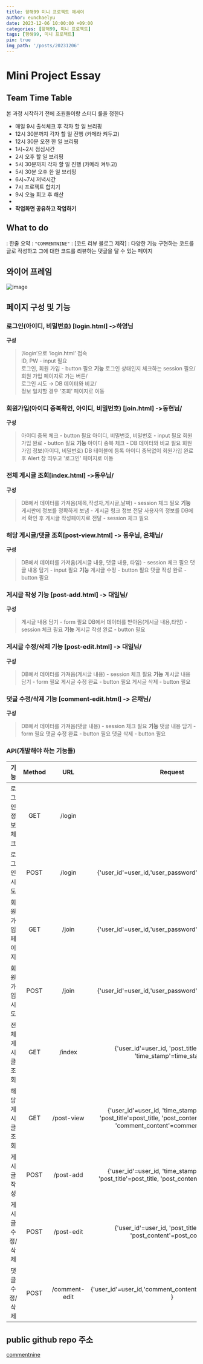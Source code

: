 ```yaml
---
title: 항해99 미니 프로젝트 에세이
author: eunchaelyu
date: 2023-12-06 10:00:00 +09:00
categories: [항해99, 미니 프로젝트]
tags: [항해99, 미니 프로젝트]
pin: true
img_path: '/posts/20231206'
---
```



# Mini Project Essay

## Team Time Table
  본 과정 시작하기 전에 조원들이랑 스터디 룰을 정한다
- 매일 9시 출석체크 후 각자 할 일 브리핑
- 12시 30분까지 각자 할 일 진행 (카메라 켜두고)
- 12시 30분 오전 한 일 브리핑
- 1시~2시 점심시간
- 2시 오후 할 일 브리핑
- 5시 30분까지 각자 할 일 진행 (카메라 켜두고)
- 5시 30분 오후 한 일 브리핑
- 6시~7시 저녁시간
- 7시 프로젝트 합치기
- 9시 오늘 회고 후 해산
- 
- **작업화면 공유하고 작업하기**


## What to do 
: 한줄 요약
: ``"COMMENTNINE"``
: [코드 리뷰 블로그 제작]
: 다양한 기능 구현하는 코드를 글로 작성하고 그에 대한 코드를 리뷰하는 댓글을 달 수 있는 페이지   

  
## 와이어 프레임
![image](https://github.com/eunchaelyu/eunchaelyu.github.io/assets/119996957/20340add-65c4-4dbd-a892-34a4c4e614cd)

## 페이지 구성 및 기능
### 로그인(아이디, 비밀번호) [login.html] ->하영님   
**구성**
> ‘/login’으로 ‘login.html’ 접속  
> ID, PW - input 필요  
> 로그인, 회원 가입 - button 필요
**기능**
> 로그인 상태인지 체크하는 session 필요/  
> 회원 가입 페이지로 가는 버튼/  
> 로그인 시도 → DB 데이터와 비교/  
> 정보 일치할 경우 ‘조회’ 페이지로 이동

### 회원가입(아이디 중복확인, 아이디, 비밀번호) [join.html] ->동현님/  
**구성**
> 아이디 중복 체크 - button 필요
> 아이디, 비밀번호, 비밀번호 - input 필요
> 회원가입 완료 - button 필요
**기능**
> 아이디 중복 체크 - DB 데이터와 비교 필요
> 회원가입 정보(아이디, 비밀번호) DB 테이블에 등록
> 아이디 중복없이 회원가입 완료 후 Alert 창 띄우고 '로그인' 페이지로 이동

### 전체 게시글 조회[index.html] ->동우님/  
**구성**
> DB에서 데이터를 가져옴(제목,작성자,게시글,날짜) - session 체크 필요
**기능**
> 게시판에 정보를 정확하게 보냄 - 게시글 링크 정보 전달
> 사용자의 정보를 DB에서 확인 후 게시글 작성페이지로 전달 - session 체크 필요

### 해당 게시글/댓글 조회[post-view.html] -> 동우님, 은채님/  
**구성**
> DB에서 데이터를 가져옴(게시글 내용, 댓글 내용, 타임) - session 체크 필요
> 댓글 내용 담기 - input 필요
**기능**
> 게시글 수정 - button 필요
> 댓글 작성 완료 - button 필요

### 게시글 작성 기능 [post-add.html] -> 대일님/  
**구성**
> 게시글 내용 담기 - form 필요
> DB에서 데이터를 받아옴(게시글 내용,타임) - session 체크 필요
**기능**
> 게시글 작성 완료 - button 필요

### 게시글 수정/삭제 기능 [post-edit.html] -> 대일님/  
**구성**
> DB에서 데이터를 가져옴(게시글 내용) - session 체크 필요
**기능**
> 게시글 내용 담기 - form 필요
> 게시글 수정 완료 - button 필요
> 게시글 삭제 - button 필요

### 댓글 수정/삭제 기능 [comment-edit.html] -> 은채님/  
**구성**
> DB에서 데이터를 가져옴(댓글 내용) - session 체크 필요
**기능**
> 댓글 내용 담기 - form 필요
> 댓글 수정 완료 - button 필요
> 댓글 삭제 - button 필요


### API(개발해야 하는 기능들)

|기능|Method|URL|Request|Response|
| :-----------: | :-----------: | :-----------: | :-----------: | :-----------: |
| 로그인 정보 체크 | GET | /login  |  |      
| 로그인 시도 | POST | /login | {'user_id'=user_id,'user_password'=user_password} | 로그인 정보 |
| 회원가입 페이지 | GET | /join | {'user_id'=user_id,'user_password'=user_password} | 로그인 정보 |
| 회원가입 시도 | POST | /join | {'user_id'=user_id,'user_password'=user_password} | 로그인 정보 |
| 전체 게시글 조회 | GET | /index | {'user_id'=user_id, 'post_title'=post_title, 'time_stamp'=time_stamp} | 로그인 정보, 게시글 제목, 타임스탬프 |
| 해당 게시글 조회 | GET | /post-view | {'user_id'=user_id, 'time_stamp'=time_stamp, 'post_title'=post_title, 'post_content'=post_content, 'comment_content'=comment_content } | 로그인 정보, 게시글 제목, 게시글 내용, 타임스탬프, 댓글 내용 |
| 게시글 작성 | POST | /post-add | {'user_id'=user_id, 'time_stamp'=time_stamp, 'post_title'=post_title, 'post_content'=post_content } | 사용자 정보, 타임스탬프, 게시글 제목, 게시글 내용 |
| 게시글 수정/삭제 | POST | /post-edit | {'user_id'=user_id, 'post_title'=post_title, 'post_content'=post_content} | 사용자 정보, 게시글 제목, 게시글 내용 |
| 댓글 수정/삭제 | POST | /comment-edit | {'user_id'=user_id,'comment_content'=comment_content } | 사용자 정보, 댓글 내용 |



## public github repo 주소
[commentnine](https://github.com/SulHyunRyung/Commnet_Nine.git)
